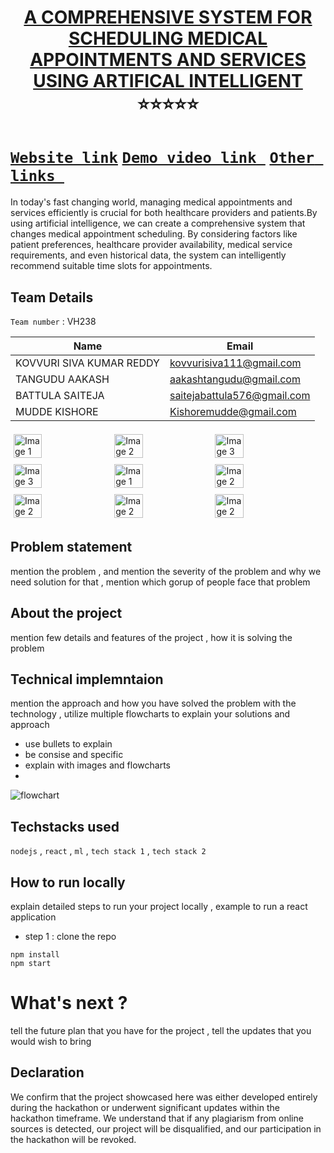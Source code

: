 <h1 align="center" style="border-bottom: none">
    <b>
        <a href="https://www.google.com"> A COMPREHENSIVE SYSTEM FOR SCHEDULING MEDICAL APPOINTMENTS AND SERVICES USING ARTIFICAL INTELLIGENT </a><br>
    </b>⭐️⭐️⭐️⭐️⭐️ <br>
</h1>

# [`Website link`](http://www.google.com)  [`Demo video link `](http://www.google.com) [`Other links `](http://www.google.com) 
In today's fast changing world, managing medical appointments and services efficiently is crucial for both healthcare providers and patients.By using artificial intelligence, we can create a comprehensive system that changes medical appointment scheduling. By considering factors like patient preferences, healthcare provider availability, medical service requirements, and even historical data, the system can intelligently recommend suitable time slots for appointments. 

## Team Details
`Team number` : VH238

| Name    | Email           |
|-----------------------------|-----------------------------|
|  KOVVURI SIVA KUMAR REDDY   | kovvurisiva111@gmail.com    |
|  TANGUDU AAKASH             | aakashtangudu@gmail.com     |
|  BATTULA SAITEJA            | saitejabattula576@gmail.com |
|  MUDDE KISHORE              | Kishoremudde@gmail.com      |

<div style="display: flex; flex-wrap: wrap;">
    <img src="https://private-user-images.githubusercontent.com/140961326/313441078-62252522-d015-484c-8d47-2995d3b54da5.png?jwt=eyJhbGciOiJIUzI1NiIsInR5cCI6IkpXVCJ9.eyJpc3MiOiJnaXRodWIuY29tIiwiYXVkIjoicmF3LmdpdGh1YnVzZXJjb250ZW50LmNvbSIsImtleSI6ImtleTUiLCJleHAiOjE3MTA2NDI3NjcsIm5iZiI6MTcxMDY0MjQ2NywicGF0aCI6Ii8xNDA5NjEzMjYvMzEzNDQxMDc4LTYyMjUyNTIyLWQwMTUtNDg0Yy04ZDQ3LTI5OTVkM2I1NGRhNS5wbmc_WC1BbXotQWxnb3JpdGhtPUFXUzQtSE1BQy1TSEEyNTYmWC1BbXotQ3JlZGVudGlhbD1BS0lBVkNPRFlMU0E1M1BRSzRaQSUyRjIwMjQwMzE3JTJGdXMtZWFzdC0xJTJGczMlMkZhd3M0X3JlcXVlc3QmWC1BbXotRGF0ZT0yMDI0MDMxN1QwMjI3NDdaJlgtQW16LUV4cGlyZXM9MzAwJlgtQW16LVNpZ25hdHVyZT1kMzI2ZDk5MTJhYmI4MDhjYWVlNmM4MDdmOGU5YWI1NDRlNzYyMGVlY2RlMDhlMzk5NTc2MTFiODY5NmYyMmJkJlgtQW16LVNpZ25lZEhlYWRlcnM9aG9zdCZhY3Rvcl9pZD0wJmtleV9pZD0wJnJlcG9faWQ9MCJ9.VlNIybSzidhB878zIQuJ8bvOUJG7UwIIXfchURgHRww" alt="Image 1" style="width: 30%; margin: 5px;">
    <img src="https://private-user-images.githubusercontent.com/140961326/313441170-38efa034-bdd4-4ece-ad6c-55783f70ce4f.png?jwt=eyJhbGciOiJIUzI1NiIsInR5cCI6IkpXVCJ9.eyJpc3MiOiJnaXRodWIuY29tIiwiYXVkIjoicmF3LmdpdGh1YnVzZXJjb250ZW50LmNvbSIsImtleSI6ImtleTUiLCJleHAiOjE3MTA2NDI4MjAsIm5iZiI6MTcxMDY0MjUyMCwicGF0aCI6Ii8xNDA5NjEzMjYvMzEzNDQxMTcwLTM4ZWZhMDM0LWJkZDQtNGVjZS1hZDZjLTU1NzgzZjcwY2U0Zi5wbmc_WC1BbXotQWxnb3JpdGhtPUFXUzQtSE1BQy1TSEEyNTYmWC1BbXotQ3JlZGVudGlhbD1BS0lBVkNPRFlMU0E1M1BRSzRaQSUyRjIwMjQwMzE3JTJGdXMtZWFzdC0xJTJGczMlMkZhd3M0X3JlcXVlc3QmWC1BbXotRGF0ZT0yMDI0MDMxN1QwMjI4NDBaJlgtQW16LUV4cGlyZXM9MzAwJlgtQW16LVNpZ25hdHVyZT1kYzgzZWRiMDIwMDU4YmEwMTZlODg5ZjgwODUzZWM3MjdhYTEyMjhhYzdjMWY0NGZmMzMzZTY1ODlmNWEzM2FhJlgtQW16LVNpZ25lZEhlYWRlcnM9aG9zdCZhY3Rvcl9pZD0wJmtleV9pZD0wJnJlcG9faWQ9MCJ9.DZbd3mLFJUBtnrHVaOkKVUtKPJ39_lOzSf5eo4INNjw" alt="Image 2" style="width: 30%; margin: 5px;">
    <img src="https://private-user-images.githubusercontent.com/140961326/313441236-b1ec625c-011f-4f7c-bb16-564c928e1b5a.png?jwt=eyJhbGciOiJIUzI1NiIsInR5cCI6IkpXVCJ9.eyJpc3MiOiJnaXRodWIuY29tIiwiYXVkIjoicmF3LmdpdGh1YnVzZXJjb250ZW50LmNvbSIsImtleSI6ImtleTUiLCJleHAiOjE3MTA2NDI5NjEsIm5iZiI6MTcxMDY0MjY2MSwicGF0aCI6Ii8xNDA5NjEzMjYvMzEzNDQxMjM2LWIxZWM2MjVjLTAxMWYtNGY3Yy1iYjE2LTU2NGM5MjhlMWI1YS5wbmc_WC1BbXotQWxnb3JpdGhtPUFXUzQtSE1BQy1TSEEyNTYmWC1BbXotQ3JlZGVudGlhbD1BS0lBVkNPRFlMU0E1M1BRSzRaQSUyRjIwMjQwMzE3JTJGdXMtZWFzdC0xJTJGczMlMkZhd3M0X3JlcXVlc3QmWC1BbXotRGF0ZT0yMDI0MDMxN1QwMjMxMDFaJlgtQW16LUV4cGlyZXM9MzAwJlgtQW16LVNpZ25hdHVyZT0yNTkxZjIyM2M3NmE0ODRjNWRhYzNiMTAyOTY1MWY0MjQzZTYwNmE5N2E3Y2E2YzQ2Y2Q0ZjcyYjAxMmI4YzA2JlgtQW16LVNpZ25lZEhlYWRlcnM9aG9zdCZhY3Rvcl9pZD0wJmtleV9pZD0wJnJlcG9faWQ9MCJ9.u8mUp3pXm_bdbhbaajDNGZmAnbHDuxBsyGCo54TI3uc" alt="Image 3" style="width: 30%; margin: 5px;">
    <img src="https://private-user-images.githubusercontent.com/140961326/313441288-23063f9e-5765-4bdf-b5f7-4629f675bfae.png?jwt=eyJhbGciOiJIUzI1NiIsInR5cCI6IkpXVCJ9.eyJpc3MiOiJnaXRodWIuY29tIiwiYXVkIjoicmF3LmdpdGh1YnVzZXJjb250ZW50LmNvbSIsImtleSI6ImtleTUiLCJleHAiOjE3MTA2NDMwNjQsIm5iZiI6MTcxMDY0Mjc2NCwicGF0aCI6Ii8xNDA5NjEzMjYvMzEzNDQxMjg4LTIzMDYzZjllLTU3NjUtNGJkZi1iNWY3LTQ2MjlmNjc1YmZhZS5wbmc_WC1BbXotQWxnb3JpdGhtPUFXUzQtSE1BQy1TSEEyNTYmWC1BbXotQ3JlZGVudGlhbD1BS0lBVkNPRFlMU0E1M1BRSzRaQSUyRjIwMjQwMzE3JTJGdXMtZWFzdC0xJTJGczMlMkZhd3M0X3JlcXVlc3QmWC1BbXotRGF0ZT0yMDI0MDMxN1QwMjMyNDRaJlgtQW16LUV4cGlyZXM9MzAwJlgtQW16LVNpZ25hdHVyZT01NTU0NzM2YjUwNTEwZWQ5NGM1ZjJhYTBmMDU0ZGVkNzc4NDEwMDkwMjMxZmMwNWExNzNiZWQyMTUzYTAyY2Q2JlgtQW16LVNpZ25lZEhlYWRlcnM9aG9zdCZhY3Rvcl9pZD0wJmtleV9pZD0wJnJlcG9faWQ9MCJ9.A6s6WHtrtpPbGfRHo-gkTP7Lmg5pi1W5yN9IVS2cbs0" alt="Image 3" style="width: 30%; margin: 5px;">
    <img src="https://private-user-images.githubusercontent.com/140961326/313441304-f2702774-eeb1-419c-a55a-09740fa42d16.png?jwt=eyJhbGciOiJIUzI1NiIsInR5cCI6IkpXVCJ9.eyJpc3MiOiJnaXRodWIuY29tIiwiYXVkIjoicmF3LmdpdGh1YnVzZXJjb250ZW50LmNvbSIsImtleSI6ImtleTUiLCJleHAiOjE3MTA2NDMwOTYsIm5iZiI6MTcxMDY0Mjc5NiwicGF0aCI6Ii8xNDA5NjEzMjYvMzEzNDQxMzA0LWYyNzAyNzc0LWVlYjEtNDE5Yy1hNTVhLTA5NzQwZmE0MmQxNi5wbmc_WC1BbXotQWxnb3JpdGhtPUFXUzQtSE1BQy1TSEEyNTYmWC1BbXotQ3JlZGVudGlhbD1BS0lBVkNPRFlMU0E1M1BRSzRaQSUyRjIwMjQwMzE3JTJGdXMtZWFzdC0xJTJGczMlMkZhd3M0X3JlcXVlc3QmWC1BbXotRGF0ZT0yMDI0MDMxN1QwMjMzMTZaJlgtQW16LUV4cGlyZXM9MzAwJlgtQW16LVNpZ25hdHVyZT02NWNlZWY2OTY2Yzk2ODI5NzJjMTgxNTU2MmFmYWMxNGU5YWYxMzk1NWIyOWUzZTY3OThhYmEwYzM5MGU5OWYxJlgtQW16LVNpZ25lZEhlYWRlcnM9aG9zdCZhY3Rvcl9pZD0wJmtleV9pZD0wJnJlcG9faWQ9MCJ9.DsMgasPQ6i_WMUh9AZBqZWmKBexKh4petVY-p3oiNZk" alt="Image 1" style="width: 30%; margin: 5px;">
    <img src="" alt="Image 2" style="width: 30%; margin: 5px;">
    <img src="" alt="Image 2" style="width: 30%; margin: 5px;">
    <img src="" alt="Image 2" style="width: 30%; margin: 5px;">
    <img src="" alt="Image 2" style="width: 30%; margin: 5px;">
</div>

## Problem statement 
mention the problem , and mention the severity of the problem and why we need solution for that  , mention which gorup of people face that problem
## About the project
mention few details and features of the project , how it is solving the problem 

## Technical implemntaion 
mention the approach and how you have solved the problem with the technology , utilize multiple flowcharts to explain your solutions and approach
- use bullets to explain
- be consise and specific
- explain with images and flowcharts
- 
![flowchart](https://encrypted-tbn0.gstatic.com/images?q=tbn:ANd9GcSm5X9E8h0kftXOW2B9jORBskdXF12pFKOX_Q&usqp=CAU)

## Techstacks used 
`nodejs` , `react` , `ml` , `tech stack 1` , `tech stack 2`

## How to run locally 
explain detailed steps to run your project locally , example to run a react application 
- step 1 : clone the repo 
```
npm install
npm start
```

# What's next ?
tell the future plan that you have for the project , tell the updates that you would wish to bring

## Declaration
We confirm that the project showcased here was either developed entirely during the hackathon or underwent significant updates within the hackathon timeframe. We understand that if any plagiarism from online sources is detected, our project will be disqualified, and our participation in the hackathon will be revoked.
